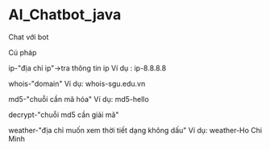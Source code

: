 # AI_Chatbot_java
Chat với bot 

Cú pháp 

ip-"địa chỉ ip"->tra thông tin ip
Ví dụ : ip-8.8.8.8

whois-"domain"
Ví dụ: whois-sgu.edu.vn

md5-"chuỗi cần mã hóa"
Ví dụ: md5-hello

decrypt-"chuỗi md5 cần giải mã"

weather-"địa chỉ muốn xem thời tiết dạng không dấu"
Ví dụ: weather-Ho Chi Minh
